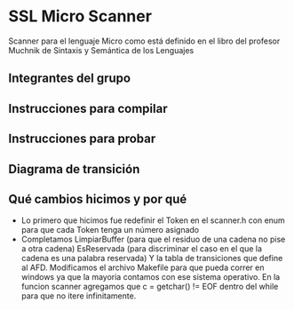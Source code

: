 # SSL Micro Scanner

Scanner para el lenguaje Micro como está definido en el libro del profesor Muchnik de Sintaxis y Semántica de los Lenguajes

## Integrantes del grupo

## Instrucciones para compilar

## Instrucciones para probar

## Diagrama de transición

## Qué cambios hicimos y por qué

- Lo primero que hicimos fue redefinir el Token en el scanner.h con enum para que cada Token tenga un número asignado
- Completamos LimpiarBuffer (para que el residuo de una cadena no pise a otra cadena) 
  EsReservada (para discriminar el caso en el que la cadena es una palabra reservada)
  Y la tabla de transiciones que define al AFD. Modificamos el archivo Makefile para que pueda correr en windows
  ya que la mayoria contamos con ese sistema operativo. En la funcion scanner agregamos que c = getchar() != EOF dentro 
  del while para que no itere infinitamente. 